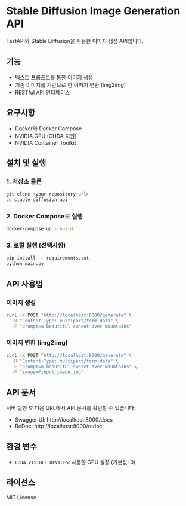 # Stable Diffusion Image Generation API

FastAPI와 Stable Diffusion을 사용한 이미지 생성 API입니다.

## 기능

- 텍스트 프롬프트를 통한 이미지 생성
- 기존 이미지를 기반으로 한 이미지 변환 (img2img)
- RESTful API 인터페이스

## 요구사항

- Docker와 Docker Compose
- NVIDIA GPU (CUDA 지원)
- NVIDIA Container Toolkit

## 설치 및 실행

### 1. 저장소 클론
```bash
git clone <your-repository-url>
cd stable-diffusion-api
```

### 2. Docker Compose로 실행
```bash
docker-compose up --build
```

### 3. 로컬 실행 (선택사항)
```bash
pip install -r requirements.txt
python main.py
```

## API 사용법

### 이미지 생성
```bash
curl -X POST "http://localhost:8000/generate" \
  -H "Content-Type: multipart/form-data" \
  -F "prompt=a beautiful sunset over mountains"
```

### 이미지 변환 (img2img)
```bash
curl -X POST "http://localhost:8000/generate" \
  -H "Content-Type: multipart/form-data" \
  -F "prompt=a beautiful sunset over mountains" \
  -F "image=@input_image.jpg"
```

## API 문서

서버 실행 후 다음 URL에서 API 문서를 확인할 수 있습니다:
- Swagger UI: http://localhost:8000/docs
- ReDoc: http://localhost:8000/redoc

## 환경 변수

- `CUDA_VISIBLE_DEVICES`: 사용할 GPU 설정 (기본값: 0)

## 라이선스

MIT License 